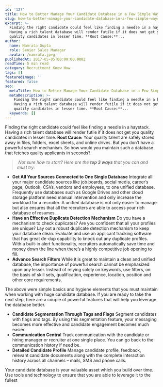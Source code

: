 ```yaml
---
id: '127'
title: How to Better Manage Your Candidate Database in a Few Simple Ways
slug: how-to-better-manage-your-candidate-database-in-a-few-simple-ways
excerpt: >-
  Finding the right candidate could feel like finding a needle in a haystack.
  Having a rich talent database will render futile if it does not get you
  quality candidates in lesser time. **Root Cause:**...
author:
  name: Namrata Gupta
  role: Senior Sales Manager
  avatar: /namrata.jpeg
publishedAt: 2017-05-05T00:00:00.000Z
readTime: 5 min read
category: Recruitment Know How
tags: []
featuredImage: ''
featured: false
seo:
  metaTitle: How to Better Manage Your Candidate Database in a Few Simple Ways
  metaDescription: >-
    Finding the right candidate could feel like finding a needle in a haystack.
    Having a rich talent database will render futile if it does not get you
    quality candidates in lesser time. **Root Cause:**...
  keywords: []
---
```


Finding the right candidate could feel like finding a needle in a haystack. Having a rich talent database will render futile if it does not get you quality candidates in lesser time. **Root Cause:** Your quality talent are safely stored away in files, folders, excel sheets, and online drives. But you don’t have a powerful search mechanism. So how would you maintain such a database that fetches quality applicants in seconds?

>  _Not sure how to start? Here are the **top 3 ways** that you can and must try:_ <!--more-->

- **Get All Your Sources Connected to One Single Database** Integrate all your major candidate sources like job boards, social media, career’s page, Outlook, CSVs, vendors and employees, to one unified database. Frequently use databases such as Google Drives and other cloud storage platform need manual intervention and only increase the workload for a recruiter. A unified database is not only easier to manage but also ensures that all the recruiters are able to access your rich database of resumes.
- **Have an Effective Duplicate Detection Mechanism** Do you have a mechanism to check duplicates? Are you confident that all your profiles are unique? Lay out a robust duplicate detection mechanism to keep your database clean. Evaluate and use an applicant tracking software that has great de-dup capability to knock out any duplicate profiles. With a built-in alert functionality, recruiters automatically save time and money down the line when there’s a highly competitive job opening to fill.
- **Advance Search Filters** While it is great to maintain a clean and unified database, the importance of powerful search cannot be emphasized upon any lesser. Instead of relying solely on keywords, use filters, on the basis of skill sets, qualification, experience, location, position and other core requirements.

The above were simple basics and hygiene elements that you must maintain when working with huge candidate database. If you are ready to take the next step, here are a couple of powerful features that will help you leverage the database better.

- **Candidate Segmentation Through Tags and Flags** Segment candidates with flags and tags. By using this segmentation feature, your messaging becomes more effective and candidate engagement becomes much easier.
- **Communication Central** Track communication with the candidate or hiring manager or recruiter at one single place. You can go back to the communication history if need be.
- **Detailed Candidate Profile** Manage candidate profile, feedback, relevant candidate documents along with the complete interaction history across all channels – mails, SMS and phone calls.

Your candidate database is your valuable asset which you build over time. Use tools and technology to ensure that you are able to leverage it to the fullest 

<script type="application/ld+json">// { "@context": "http://schema.org", "@type": "BlogPosting", "mainEntityOfPage": { "@type": "WebPage", "@id": "https://www.thetalentpool.ai/" }, "headline": "How to Better Manage Your Candidate Database in a Few Simple Ways", "image": { "@type": "ImageObject", "url": "https://www.thetalentpool.ai/images/logo.png", "height": 800, "width": 800}, "editor": "The Talent Pool Editor Team", "genre": " Recruitment Know-how", "keywords": "ats tracking, applicant tracking system, recruitment software, application tracking system, online recruitment system, recruitment management system, recruitment solutions", "wordcount": "439", "publisher": { "@type": "Organization", "name": "The Talent Pool", "logo": { "@type": "ImageObject", "url": "https://www.thetalentpool.ai/images/logo.png", "width": 600, "height": 60 } }, "url": "http://blog.thetalentpool.co.in/how-to-better-manage-your-candidate-database-in-a-few-simple-ways/", "datePublished": "2017-05-09", "dateCreated": "2017-05-09", "dateModified": "2017-05-09", "articleBody": "Finding the right candidate could feel like finding a needle in a haystack. Having a rich talent database will render futile if it does not get you quality candidates in lesser time. Root Cause: Your quality talent are safely stored away in files, folders, excel sheets, and online drives. But you don’t have a powerful search mechanism. So how would you maintain such a database that fetches quality applicants in seconds? Not sure how to start? Here are the top 3 ways that you can and must try: Get All Your Sources Connected to One Single Database. Integrate all your major candidate sources like job boards, social media, career’s page, Outlook, CSVs, vendors and employees, to one unified database. Frequently use databases such as Google Drives and other cloud storage platform need manual intervention and only increase the workload for a recruiter. A unified database is not only easier to manage but also ensures that all the recruiters are able to access your rich database of resumes. Have an Effective Duplicate Detection Mechanism Do you have a mechanism to check duplicates? Are you confident that all your profiles are unique? Lay out a robust duplicate detection mechanism to keep your database clean. Evaluate and use an applicant tracking software that has great de-dup capability to knock out any duplicate profiles. With a built-in alert functionality, recruiters automatically save time and money down the line when there’s a highly competitive job opening to fill. Advance Search Filters While it is great to maintain a clean and unified database, the importance of powerful search cannot be emphasized upon any lesser. Instead of relying solely on keywords, use filters, on the basis of skill sets, qualification, experience, location, position and other core requirements. The above were simple basics and hygiene elements that you must maintain when working with huge candidate database. If you are ready to take the next step, here are a couple of powerful features that will help you leverage the database better. Candidate Segmentation Through Tags and Flags Segment candidates with flags and tags. By using this segmentation feature, your messaging becomes more effective and candidate engagement becomes much easier. Communication Central Track communication with the candidate or hiring manager or recruiter at one single place. You can go back to the communication history if need be. Detailed Candidate Profile Manage candidate profile, feedback, relevant candidate documents along with the complete interaction history across all channels – mails, SMS and phone calls. Your candidate database is your valuable asset which you build over time. Use tools and technology to ensure that you are able to leverage it to the fullest.", "author": { "@type": "Person", "name": "The Talent Pool Editor Team" } } //</script>
